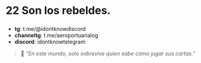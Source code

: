# 22 Son los rebeldes.

### 
- **tg**: t.me/@idontknowdiscord 
- **channeltg**: t.me/aeroportuarialog
- **discord**: idontknowtelegram 


> 💬 _"En este mundo, solo sobrevive quien sabe cómo jugar sus cartas."_  
